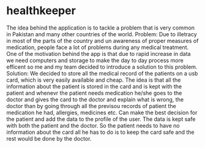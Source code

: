 # healthkeeper
The idea behind the application is to tackle a problem that is very common in Pakistan and many other countries of the world.
Problem: Due to illetracy in most of the parts of the country and un awareness of proper measures of medication, people face a lot 
of problems during any medical treatment. One of the motivation behind the app is that due to rapid increase in data we need computers
and storage to make the day to day process more efficent so me and my team decided to introduce a solution to this problem.
Solution: We decided to store all the medical record of the patients on a usb card, which is very easily available and cheap. The idea is
that all the information about the patient is stored in the card and is kept with the patient and whenevr the patient needs medication he/she
goes to the doctor and gives the card to the doctor and explain what is wrong, the doctor than by going through all the previsou records of patient
the medication he had, allergies, medicines etc. Can make the best decision for the patient and add the data to the profile of the user.
The data is kept safe with both the patient and the doctor. So the patient needs to have no information about the card all he has to do is to
keep the card safe and the rest would be done by the doctor.

